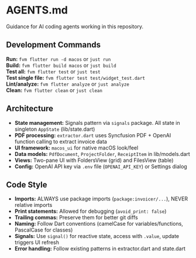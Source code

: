 # AGENTS.md

Guidance for AI coding agents working in this repository.

## Development Commands

**Run:** `fvm flutter run -d macos` or `just run`  
**Build:** `fvm flutter build macos` or `just build`  
**Test all:** `fvm flutter test` or `just test`  
**Test single file:** `fvm flutter test test/widget_test.dart`  
**Lint/analyze:** `fvm flutter analyze` or `just analyze`  
**Clean:** `fvm flutter clean` or `just clean`

## Architecture

- **State management:** Signals pattern via `signals` package. All state in singleton `AppState` (lib/state.dart)
- **PDF processing:** `extractor.dart` uses Syncfusion PDF + OpenAI function calling to extract invoice data
- **UI framework:** `macos_ui` for native macOS look/feel
- **Data models:** `PdfDocument`, `ProjectFolder`, `ReceiptItem` in lib/models.dart
- **Views:** Two-pane UI with FoldersView (grid) and FilesView (table)
- **Config:** OpenAI API key via `.env` file (`OPENAI_API_KEY`) or Settings dialog

## Code Style

- **Imports:** ALWAYS use package imports (`package:invoicer/...`), NEVER relative imports
- **Print statements:** Allowed for debugging (`avoid_print: false`)
- **Trailing commas:** Preserve them for better git diffs
- **Naming:** Follow Dart conventions (camelCase for variables/functions, PascalCase for classes)
- **Signals:** Use `signal()` for reactive state, access with `.value`, update triggers UI refresh
- **Error handling:** Follow existing patterns in extractor.dart and state.dart
